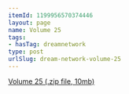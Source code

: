 ```yaml
---
itemId: 1199956570374446
layout: page
name: Volume 25
tags:
- hasTag: dreamnetwork
type: post
urlSlug: dream-network-volume-25
---
```

<a href="files/Volume_25.zip" download>Volume 25 (.zip file, 10mb)</a>